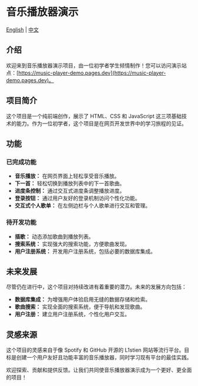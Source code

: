 # 音乐播放器演示

[English](README.md) | [中文](README.zh-cn.md)

## 介绍

欢迎来到音乐播放器演示项目，由一位初学者学生倾情制作！您可以访问演示站点：[https://music-player-demo.pages.dev](https://music-player-demo.pages.dev)。

## 项目简介

这个项目是一个纯前端创作，展示了 HTML、CSS 和 JavaScript 这三项基础技术的能力。作为一位初学者，这个项目是在网页开发世界中的学习旅程的见证。

## 功能

### 已完成功能

- **音乐播放：** 在网页界面上轻松享受音乐播放。
- **下一首：** 轻松切换到播放列表中的下一首歌曲。
- **进度条控制：** 通过交互式进度条调整播放进度。
- **登录按钮：** 通过用户友好的登录机制访问个性化功能。
- **交互式个人歌单：** 在左侧边栏与个人歌单进行交互和管理。

### 待开发功能

- **插歌：** 动态添加歌曲到播放列表。
- **搜索系统：** 实现强大的搜索功能，方便歌曲发现。
- **用户注册系统：** 开发用户注册系统，包括必要的数据库集成。

## 未来发展

尽管仍在进行中，这个项目对持续改进有着重要的潜力。未来的发展方向包括：

- **数据库集成：** 为增强用户体验启用无缝的数据存储和检索。
- **歌曲搜索：** 实现全面的搜索系统，便于导航和发现歌曲。
- **用户注册：** 建立用户注册系统，个性化用户交互。

## 灵感来源

这个项目的灵感来自于像 Spotify 和 GitHub 开源的 L1stien 网站等流行平台。目标是创建一个用户友好且功能丰富的音乐播放器，同时学习现有平台的最佳实践。

欢迎探索、贡献和提供反馈。让我们共同使音乐播放器演示成为一个更好、更全面的项目！
